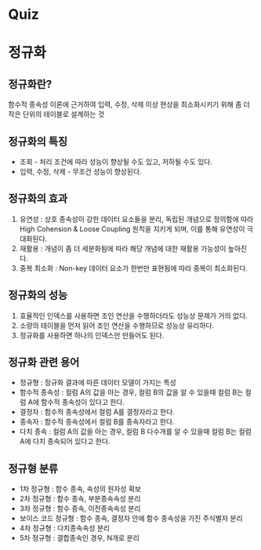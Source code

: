 # Quiz

# 정규화
## 정규화란?
함수적 종속성 이론에 근거하여 입력, 수정, 삭제 이상 현상을 최소화시키기 위해 좀 더 작은 단위의 테이블로 설계하는 것

## 정규화의 특징
* 조회 - 처리 조건에 따라 성능이 향상될 수도 있고, 저하될 수도 있다.
* 입력, 수정, 삭제 - 무조건 성능이 향상된다.

## 정규화의 효과
1. 유연성 : 상호 종속성이 강한 데이터 요소들을 분리, 독립된 개념으로 정의함에 따라 High Cohension & Loose Coupling 원칙을 지키게 되며, 이를 통해 유연성이 극대화된다.
2. 재활용 : 개념이 좀 더 세분화됨에 따라 해당 개념에 대한 재활용 가능성이 높아진다.
3. 중복 최소화 : Non-key 데이터 요소가 한번만 표현됨에 따라 중복이 최소화된다.

## 정규화의 성능
1. 효율적인 인덱스를 사용하면 조인 연산을 수행하더라도 성능상 문제가 거의 없다.
2. 소량의 테이블을 먼저 읽어 조인 연산을 수행하므로 성능상 유리하다.
3. 정규화를 사용하면 하나의 인덱스만 만들어도 된다.

## 정규화 관련 용어
* 정규형 : 정규화 결과에 따른 데이터 모델이 가지는 특성
* 함수적 종속성 : 컬럼 A의 값을 아는 경우, 컬럼 B의 값을 알 수 있을때 컬럼 B는 컬럼 A에 함수적 종속성이 있다고 한다.
* 결정자 : 함수적 종속성에서 컬럼 A를 결정자라고 한다.
* 종속자 : 함수적 종속성에서 컬럼 B를 종속자라고 한다.
* 다치 종속 : 컬럼 A의 값을 아는 경우, 컬럼 B 다수개를 알 수 있을때 컬럼 B는 컬럼 A에 다치 종속되어 있다고 한다.

## 정규형 분류
* 1차 정규형 : 함수 종속, 속성의 원자성 확보
* 2차 정규형 : 함수 종속, 부분종속속성 분리
* 3차 정규형 : 함수 종속, 이전종속속성 분리
* 보이스 코드 정규형 : 함수 종속, 결정자 안에 함수 종속성을 가진 주식별자 분리
* 4차 정규형 : 다치종속속성 분리
* 5차 정규형 : 결합종속인 경우, N개로 분리
